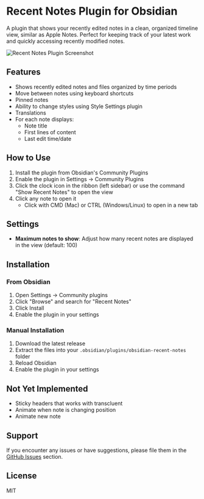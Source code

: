 # Recent Notes Plugin for Obsidian

A plugin that shows your recently edited notes in a clean, organized timeline view, similar as Apple Notes. Perfect for keeping track of your latest work and quickly accessing recently modified notes.

![Recent Notes Plugin Screenshot](https://raw.githubusercontent.com/kamil-rudnicki/obsidian-recent-notes/master/resources/screenshots/sidebar.png)

## Features

- Shows recently edited notes and files organized by time periods
- Move between notes using keyboard shortcuts
- Pinned notes
- Ability to change styles using Style Settings plugin
- Translations
- For each note displays:
  - Note title
  - First lines of content
  - Last edit time/date

## How to Use

1. Install the plugin from Obsidian's Community Plugins
2. Enable the plugin in Settings → Community Plugins
3. Click the clock icon in the ribbon (left sidebar) or use the command "Show Recent Notes" to open the view
4. Click any note to open it
   - Click with CMD (Mac) or CTRL (Windows/Linux) to open in a new tab

## Settings

- **Maximum notes to show**: Adjust how many recent notes are displayed in the view (default: 100)

## Installation

### From Obsidian

1. Open Settings → Community plugins
2. Click "Browse" and search for "Recent Notes"
3. Click Install
4. Enable the plugin in your settings

### Manual Installation

1. Download the latest release
2. Extract the files into your `.obsidian/plugins/obsidian-recent-notes` folder
3. Reload Obsidian
4. Enable the plugin in your settings

## Not Yet Implemented

- Sticky headers that works with transcluent
- Animate when note is changing position
- Animate new note

## Support

If you encounter any issues or have suggestions, please file them in the [GitHub Issues](https://github.com/kamil-rudnicki/obsidian-recent-notes/issues) section.

## License

MIT
